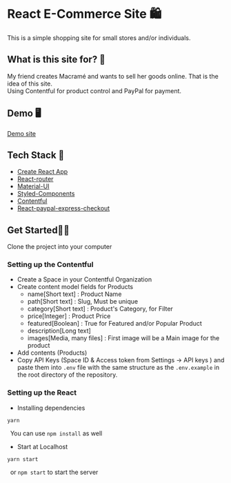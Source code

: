 # React E-Commerce Site 🛍

This is a simple shopping site for small stores and/or individuals.

## What is this site for? 🤔

My friend creates Macramé and wants to sell her goods online. That is the idea of this site.  
 Using Contentful for product control and PayPal for payment.

## Demo 🖥

[Demo site](https://macrameshop37.netlify.com)

## Tech Stack 🔧

- [Create React App](https://github.com/facebook/create-react-app)
- [React-router](https://github.com/ReactTraining/react-router)
- [Material-UI](https://github.com/mui-org/material-ui)
- [Styled-Components](https://github.com/styled-components/styled-components)
- [Contentful](https://www.contentful.com/)
- [React-paypal-express-checkout](https://github.com/thinhvo0108/react-paypal-express-checkout)

## Get Started👩‍💻

Clone the project into your computer

### Setting up the Contentful

- Create a Space in your Contentful Organization
- Create content model fields for Products
  - name[Short text] : Product Name
  - path[Short text] : Slug, Must be unique
  - category[Short text] : Product's Category, for Filter
  - price[Integer] : Product Price
  - featured[Boolean] : True for Featured and/or Popular Product
  - description[Long text]
  - images[Media, many files] : First image will be a Main image for the product
- Add contents (Products)
- Copy API Keys (Space ID & Access token from Settings -> API keys ) and paste them into `.env` file with the same structure as the `.env.example` in the root directory of the repository.

### Setting up the React

- Installing dependencies

```
yarn
```

  ` `You can use `npm install` as well

- Start at Localhost

```
yarn start
```

` `or `npm start` to start the server

